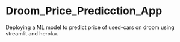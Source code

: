 # Droom_Price_Predicction_App
Deploying a ML model to predict price of used-cars on droom using streamlit and heroku.
